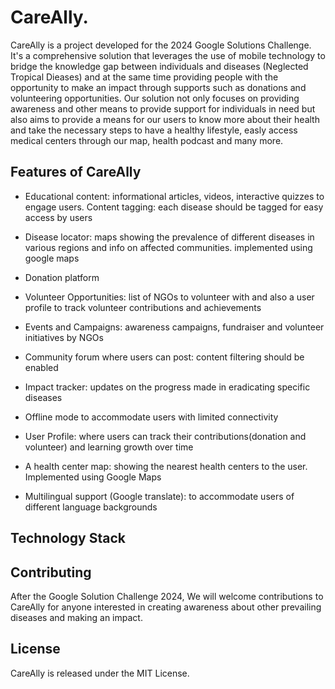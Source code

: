 # CareAlly.
CareAlly is a project developed for the 2024 Google Solutions Challenge. It's a comprehensive solution that leverages the use of mobile technology 
to bridge the knowledge gap between individuals and diseases (Neglected Tropical Dieases) and at the same time providing people with the opportunity to make an impact through supports such as 
donations and volunteering opportunities. Our solution not only focuses on providing awareness and other means to provide support for individuals in need but also aims to provide a means for our users to know more about their health and take the necessary steps to have a healthy lifestyle, easly access medical centers through our map, health podcast and many more.

## Features of CareAlly

* Educational content: informational articles, videos, interactive quizzes to engage users. Content tagging: each disease should be tagged for easy access by users 

* Disease locator: maps showing the prevalence of different diseases in various regions and info on affected communities. implemented using google maps

* Donation platform

* Volunteer Opportunities: list of NGOs to volunteer with and also a user profile to track volunteer contributions and achievements

* Events and Campaigns: awareness campaigns, fundraiser and volunteer initiatives by NGOs

* Community forum where users can post: content filtering should be enabled 

* Impact tracker: updates on the progress made in eradicating specific diseases

* Offline mode to accommodate users with limited connectivity 

* User Profile: where users can track their contributions(donation and volunteer) and learning growth over time

* A health center map: showing the nearest health centers to the user. Implemented using Google Maps

* Multilingual support (Google translate): to accommodate users of different language backgrounds




## Technology Stack


## Contributing
After the Google Solution Challenge 2024, We will welcome contributions to CareAlly for anyone interested in creating awareness about other prevailing diseases and making an impact.

## License
CareAlly is released under the MIT License. 
